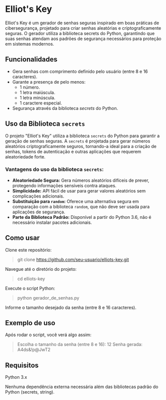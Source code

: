# Elliot's Key
Elliot's Key é um gerador de senhas seguras inspirado em boas práticas de cibersegurança, projetado para criar senhas aleatórias e criptograficamente seguras. O gerador utiliza a biblioteca secrets do Python, garantindo que suas senhas atendam aos padrões de segurança necessários para proteção em sistemas modernos.

## Funcionalidades
- Gera senhas com comprimento definido pelo usuário (entre 8 e 16 caracteres).
- Garante a presença de pelo menos:
  - 1 número.
  - 1 letra maiúscula.
  - 1 letra minúscula.
  - 1 caractere especial.
- Segurança através da biblioteca _secrets_ do Python.

## Uso da Biblioteca `secrets`

O projeto "Elliot's Key" utiliza a biblioteca `secrets` do Python para garantir a geração de senhas seguras. A `secrets` é projetada para gerar números aleatórios criptograficamente seguros, tornando-a ideal para a criação de senhas, tokens de autenticação e outras aplicações que requerem aleatoriedade forte.

### Vantagens do uso da biblioteca `secrets`:

- **Aleatoriedade Segura:** Gera números aleatórios difíceis de prever, protegendo informações sensíveis contra ataques.
- **Simplicidade:** API fácil de usar para gerar valores aleatórios sem complicações adicionais.
- **Substituição para `random`:** Oferece uma alternativa segura em comparação com a biblioteca `random`, que não deve ser usada para aplicações de segurança.
- **Parte da Biblioteca Padrão:** Disponível a partir do Python 3.6, não é necessário instalar pacotes adicionais.


## Como usar
Clone este repositório:

> git clone https://github.com/seu-usuario/elliots-key.git

Navegue até o diretório do projeto:
> cd elliots-key

Execute o script Python:
> python gerador_de_senhas.py

Informe o tamanho desejado da senha (entre 8 e 16 caracteres).

## Exemplo de uso
Após rodar o script, você verá algo assim:

> Escolha o tamanho da senha (entre 8 e 16): 12
> Senha gerada: A4ds&!p@JwT2

## Requisitos
Python 3.x

Nenhuma dependência externa necessária além das bibliotecas padrão do Python (secrets, string).
